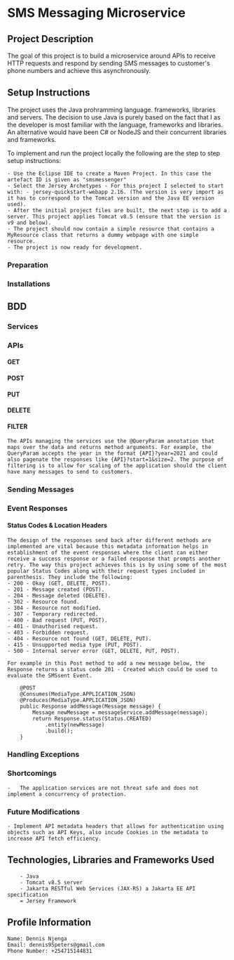 # SMS Messaging Microservice

## Project Description

The goal of this project is to build a microservice around APIs to receive HTTP requests and respond by sending SMS messages to customer's phone numbers and achieve this asynchronously.

## Setup Instructions

The project uses the Java prohramming language. frameworks, libraries and servers. The decision to use Java is purely based on the fact that I as the developer is most familiar with the language, frameworks and libraries. An alternative would have been C# or NodeJS and their concurrent libraries and frameworks.

To implement and run the project locally the following are the step to step setup instructions:

    - Use the Eclipse IDE to create a Maven Project. In this case the artefact ID is given as "smsmessenger"
    - Select the Jersey Archetypes - For this project I selected to start with: - jersey-quickstart-webapp 2.16. (The version is very import as it has to correspond to the Tomcat version and the Java EE version used).
    - After the initial project files are built, the next step is to add a server. This project applies Tomcat v8.5 (ensure that the version is v9 and below).
    - The project should now contain a simple resource that contains a MyResource class that returns a dummy webpage with one simple resource.
    - The project is now ready for development.

### Preparation

### Installations

## BDD

### Services

### APIs

#### GET

#### POST

#### PUT

#### DELETE

#### FILTER

    The APIs managing the services use the @QueryParam annotation that maps over the data and returns method arguments. For example, the QueryParam accepts the year in the format {API}?year=2021 and could also pagenate the responses like {API}?start=1&size=2. The purpose of filtering is to allow for scaling of the application should the client have many messages to send to customers.

### Sending Messages

### Event Responses

#### Status Codes & Location Headers

    The design of the responses send back after different methods are implemented are vital because this metadata information helps in establishment of the event responses where the client can either receive a success response or a failed response that prompts another retry. The way this project achieves this is by using some of the most popular Status Codes along with their request types included in parenthesis. They include the following:
    - 200 - Okay (GET, DELETE, POST).
    - 201 - Message created (POST).
    - 204 - Message deleted (DELETE).
    - 302 - Resource found.
    - 304 - Resource not modified.
    - 307 - Temporary redirected.
    - 400 - Bad request (PUT, POST).
    - 401 - Unauthorised request.
    - 403 - Forbidden request.
    - 404 - Resource not found (GET, DELETE, PUT).
    - 415 - Unsupported media type (PUT, POST).
    - 500 - Internal server error (GET, DELETE, PUT, POST).

    For example in this Post method to add a new message below, the Response returns a status code 201 - Created which could be used to evaluate the SMSsent Event.

        @POST
        @Consumes(MediaType.APPLICATION_JSON)
        @Produces(MediaType.APPLICATION_JSON)
        public Response addMessage(Message message) {
    	    Message newMessage = messageService.addMessage(message);
    	    return Response.status(Status.CREATED)
    			.entity(newMessage)
    			.build();
        }

### Handling Exceptions

### Shortcomings

    -   The application services are not threat safe and does not implement a concurrency of protection.

### Future Modifications

    - Implement API metadata headers that allows for authentication using objects such as API Keys, also incude Cookies in the metadata to increase API fetch efficiency.

## Technologies, Libraries and Frameworks Used

        - Java
        - Tomcat v8.5 server
        - Jakarta RESTful Web Services (JAX-RS) a Jakarta EE API specification
        = Jersey Framework

## Profile Information

    Name: Dennis Njenga
    Email: dennis95peters@gmail.com
    Phone Number: +254715144831
